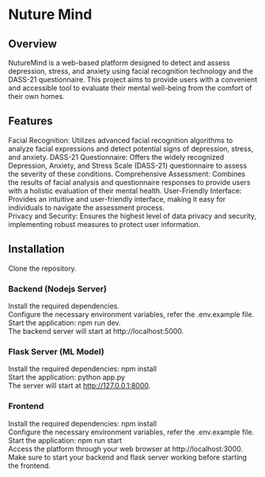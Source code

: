 # Nuture Mind

## Overview
NutureMind is a web-based platform designed to detect and assess depression, stress, and anxiety using facial recognition technology and the DASS-21 questionnaire. This project aims to provide users with a convenient and accessible tool to evaluate their mental well-being from the comfort of their own homes.

## Features
Facial Recognition: Utilizes advanced facial recognition algorithms to analyze facial expressions and detect potential signs of depression, stress, and anxiety.
DASS-21 Questionnaire: Offers the widely recognized Depression, Anxiety, and Stress Scale (DASS-21) questionnaire to assess the severity of these conditions.
Comprehensive Assessment: Combines the results of facial analysis and questionnaire responses to provide users with a holistic evaluation of their mental health.
User-Friendly Interface: Provides an intuitive and user-friendly interface, making it easy for individuals to navigate the assessment process.  
Privacy and Security: Ensures the highest level of data privacy and security, implementing robust measures to protect user information.

## Installation
Clone the repository.

### Backend (Nodejs Server)
Install the required dependencies.  
Configure the necessary environment variables, refer the .env.example file.  
Start the application: npm run dev.  
The backend server will start at http://localhost:5000.  

### Flask Server (ML Model)
Install the required dependencies: npm install  
Start the application: python app.py  
The server will start at http://127.0.0.1:8000. 

### Frontend
Install the required dependencies: npm install  
Configure the necessary environment variables, refer the .env.example file.  
Start the application: npm run start  
Access the platform through your web browser at http://localhost:3000.  
Make sure to start your backend and flask server working before starting the frontend.